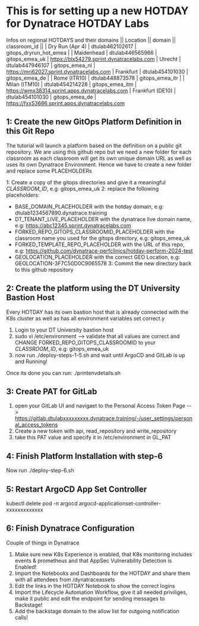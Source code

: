# This is for setting up a new HOTDAY for Dynatrace HOTDAY Labs

Infos on regional HOTDAYS and their domains
|| Location || domain || classroom_id || 
| Dry Run (Apr 4) | dtulab462102617 | gitops_dryrun_hot_emea |
| Maidenhead |  dtulab446565966 | gitops_emea_uk | https://blx54279.sprint.dynatracelabs.com
| Utrecht | dtulab447946107 | gitops_emea_nl | https://mri62027.sprint.dynatracelabs.com
| Frankfurt | dtulab454101030 | gitops_emea_de |
| Rome (ITR10) | dtulab448873578 | gitops_emea_itr |
| Milan (ITM10) | dtulab454214228 | gitops_emea_itm | https://wmx38314.sprint.apps.dynatracelabs.com
| Frankfurt (DE10) | dtulab454101030 | gitops_emea_de | https://fxx53686.sprint.apps.dynatracelabs.com


## 1: Create the new GitOps Platform Definition in this Git Repo

The tutorial will launch a platform based on the definition on a public git repository. We are using this github repo but we need a new folder for each classroom as each classroom will get its own unique domain URL as well as uses its own Dynatrace Environment. 
Hence we have to create a new folder and replace some PLACEHOLDERs

1: Create a copy of the gitops directories and give it a meaningful *CLASSROOM_ID*, e.g: gitops_emea_uk
2: replace the following placeholders:
- BASE_DOMAIN_PLACEHOLDER with the hotday domain, e.g: dtulab1234567890.dynatrace.training
- DT_TENANT_LIVE_PLACEHOLDER with the dynatrace live domain name, e.g: https://abc12345.sprint.dynatracelabs.com
- FORKED_REPO_GITOPS_CLASSROOMID_PLACEHOLDER with the classroom name you used for the gitops directory, e.g: gitops_emea_uk
- FORKED_TEMPLATE_REPO_PLACEHOLDER with the URL of this repo, e.g: https://github.com/dynatrace-perfclinics/hotday-perform-2024-test
- GEOLOCATION_PLACEHOLDER with the correct GEO Location, e.g: GEOLOCATION-3F7C50D0C9065578
3: Commit the new directory back to this github repository

## 2: Create the platform using the DT University Bastion Host

Every HOTDAY has its own bastion host that is already connected with the K8s cluster as well as has all environment variables set correct.y

1. Login to your DT University bastion host
2. sudo vi /etc/environment --> validate that all values are correct and CHANGE FORKED_REPO_GITOPS_CLASSROOMID to your *CLASSROOM_ID*, e.g: gitops_emea_uk
3. now run ./deploy-steps-1-5.sh and wait until ArgoCD and GitLab is up and Running!

Once its done you can run: ./printenvdetails.sh

## 3: Create PAT for GitLab

1. open your GitLab UI and navigaet to the Personal Access Token Page --> https://gitlab.dtulabxxxxxxxxx.dynatrace.training/-/user_settings/personal_access_tokens
2. Create a new token with api, read_repository and write_repository
3. take this PAT value and specify it in /etc/environment in GL_PAT

## 4: Finish Platform Installation with step-6

Now run ./deploy-step-6.sh

## 5: Restart ArgoCD App Set Controller

kubectl delete pod -n argocd argocd-applicationset-controller-xxxxxxxxxxxxx

## 6: Finish Dynatrace Configuration

Couple of things in Dynatrace
1. Make sure new K8s Experience is enabled, that K8s monitoring includes events & prometheus and that AppSec Vulnerability Detection is Enabled!
2. Import the Notebooks and Dashboards for the HOTDAY and share them with all attendees from /dynatraceassets
3. Edit the links in the HOTDAY Notebook to show the correct logins
4. Import the Lifecycle Automation Workflow, give it all needed priviliges, make it public and edit the endpoint for sending messages to Backstage!
5. Add the backstage domain to the allow list for outgoing notification calls!